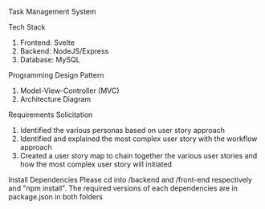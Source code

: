 Task Management System

Tech Stack
1. Frontend: Svelte
2. Backend: NodeJS/Express
3. Database: MySQL

Programming Design Pattern
1. Model-View-Controller (MVC)
2. Architecture Diagram

Requirements Solicitation
1. Identified the various personas based on user story approach
2. Identified and explained the most complex user story with the workflow approach
3. Created a user story map to chain together the various user stories and how the most complex user story will initiated

Install Dependencies
Please cd into /backend and /front-end respectively and "npm install".
The required versions of each dependencies are in package.json in both folders

